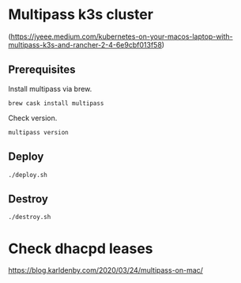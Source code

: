 # Multipass k3s cluster
(https://jyeee.medium.com/kubernetes-on-your-macos-laptop-with-multipass-k3s-and-rancher-2-4-6e9cbf013f58)

## Prerequisites
Install multipass via brew.
```
brew cask install multipass
```
Check version.
```
multipass version
```
## Deploy
```
./deploy.sh
```
## Destroy
```
./destroy.sh
```
# Check dhacpd leases
https://blog.karldenby.com/2020/03/24/multipass-on-mac/
